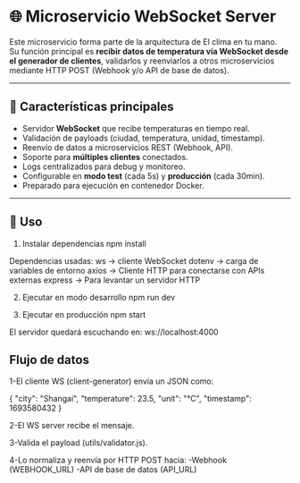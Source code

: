 # 🌐 Microservicio WebSocket Server
Este microservicio forma parte de la arquitectura de El clima en tu mano.  
Su función principal es **recibir datos de temperatura vía WebSocket desde el generador de clientes**, validarlos y reenviarlos a otros microservicios mediante HTTP POST (Webhook y/o API de base de datos).

---

## 📌 Características principales
- Servidor **WebSocket** que recibe temperaturas en tiempo real.
- Validación de payloads (ciudad, temperatura, unidad, timestamp).
- Reenvío de datos a microservicios REST (Webhook, API).
- Soporte para **múltiples clientes** conectados.
- Logs centralizados para debug y monitoreo.
- Configurable en **modo test** (cada 5s) y **producción** (cada 30min).
- Preparado para ejecución en contenedor Docker.

---

## 📂 Uso
1. Instalar dependencias
npm install

Dependencias usadas:
ws → cliente WebSocket
dotenv → carga de variables de entorno
axios → Cliente HTTP para conectarse con APIs externas
express → Para levantar un servidor HTTP

2. Ejecutar en modo desarrollo
npm run dev

3. Ejecutar en producción
npm start

El servidor quedará escuchando en:
ws://localhost:4000

## Flujo de datos
1-El cliente WS (client-generator) envía un JSON como:

{
  "city": "Shangai",
  "temperature": 23.5,
  "unit": "°C",
  "timestamp": 1693580432
}

2-El WS server recibe el mensaje.

3-Valida el payload (utils/validator.js).

4-Lo normaliza y reenvía por HTTP POST hacia:
-Webhook (WEBHOOK_URL)
-API de base de datos (API_URL)